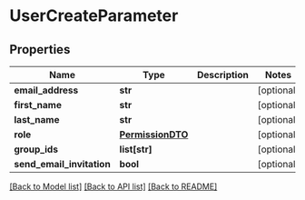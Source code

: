 # UserCreateParameter

## Properties
Name | Type | Description | Notes
------------ | ------------- | ------------- | -------------
**email_address** | **str** |  | [optional] 
**first_name** | **str** |  | [optional] 
**last_name** | **str** |  | [optional] 
**role** | [**PermissionDTO**](PermissionDTO.md) |  | [optional] 
**group_ids** | **list[str]** |  | [optional] 
**send_email_invitation** | **bool** |  | [optional] 

[[Back to Model list]](../README.md#documentation-for-models) [[Back to API list]](../README.md#documentation-for-api-endpoints) [[Back to README]](../README.md)

